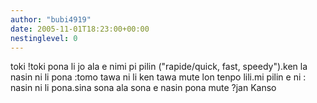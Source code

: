 ```yaml
---
author: "bubi4919"
date: 2005-11-01T18:23:00+00:00
nestinglevel: 0
---
```

toki !toki pona li jo ala e nimi pi pilin ("rapide/quick, fast, speedy").ken la nasin ni li pona :tomo tawa ni li ken tawa mute lon tenpo lili.mi pilin e ni : nasin ni li pona.sina sona ala sona e nasin pona mute ?jan Kanso